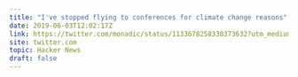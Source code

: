 ```yaml
---
title: "I've stopped flying to conferences for climate change reasons"
date: 2019-06-03T12:02:17Z
link: https://twitter.com/monadic/status/1133678258338373632?utm_medium=RSS&utm_source=hune
site: twitter.com
topic: Hacker News
draft: false
---
```

